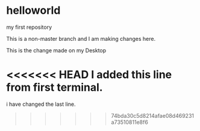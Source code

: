# helloworld
my first repository

This is a non-master branch and I am making changes here.

This is the change made on my Desktop

<<<<<<< HEAD
I added this line from first terminal.
=======
i have changed the last line.
>>>>>>> 74bda30c5d8214afae08d469231a73510811e8f6

